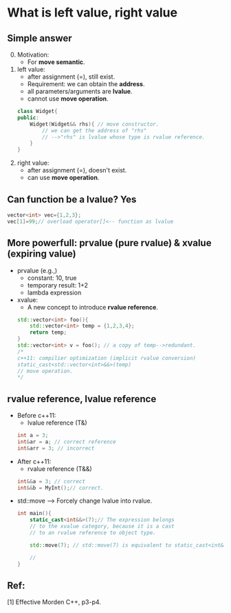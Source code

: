 # What is left value, right value

## Simple answer
0. Motivation:
    - For **move semantic**.
1. left value:
    - after assignment (=), still exist.
    - Requirement: we can obtain the **address**.
    - all parameters/arguments are **lvalue**. 
    - cannot use **move operation**.
    ~~~c++
    class Widget{
    public:
        Widget(Widget&& rhs){ // move constructor.
            // we can get the address of "rhs"
            // -->"rhs" is lvalue whose type is rvalue reference.
        }
    }
    ~~~
2. right value:
    - after assignment (=), doesn't exist.
    - can use **move operation**.

## Can function be a lvalue? Yes
~~~c++
vector<int> vec={1,2,3};
vec[1]=99;// overload operator[]<-- function as lvalue
~~~

## More powerfull: prvalue (pure rvalue) & xvalue (expiring value)
- prvalue (e.g.,)
    - constant: 10, true
    - temporary result: 1+2
    - lambda expression
- xvalue:
    - A new concept to introduce **rvalue reference**.
    ~~~c++
    std::vector<int> foo(){
        std::vector<int> temp = {1,2,3,4};
        return temp;
    }
    std::vector<int> v = foo(); // a copy of temp-->redundant.
    /*
    c++11: compilier optimization (implicit rvalue conversion)
    static_cast<std::vector<int>&&>(temp)
    // move operation.
    */
    ~~~
## rvalue reference, lvalue reference
- Before c++11:
    - lvalue reference (T&)
    ~~~c++
    int a = 3;
    int&ar = a; // correct reference
    int&arr = 3; // incorrect
    ~~~
- After c++11:
    - rvalue reference (T&&)
    ~~~c++
    int&&a = 3; // correct
    int&&b = MyInt();// correct.
    ~~~
- std::move --> Forcely change lvalue into rvalue.
    ~~~c++
    int main(){
        static_cast<int&&>(7);// The expression belongs
        // to the xvalue category, because it is a cast 
        // to an rvalue reference to object type.

        std::move(7); // std::move(7) is equivalent to static_cast<int&&>(7).

        // 
    }
    ~~~

## Ref:
[1] Effective Morden C++, p3-p4.